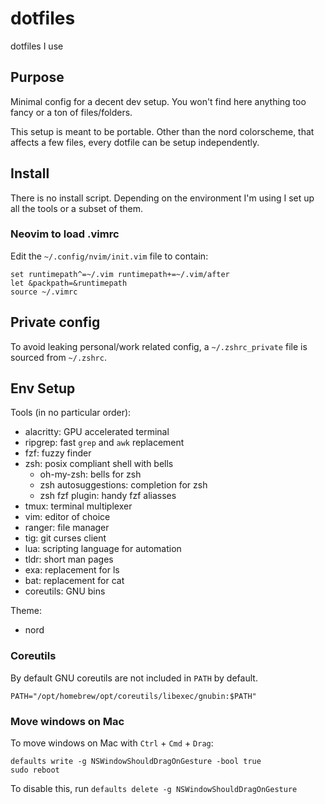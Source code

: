 # dotfiles

dotfiles I use

## Purpose

Minimal config for a decent dev setup. You won't find here anything too fancy or a ton of files/folders.

This setup is meant to be portable. Other than the nord colorscheme, that affects a few files, every dotfile can be setup independently.

## Install

There is no install script. Depending on the environment I'm using I set up all the tools or a subset of them.

### Neovim to load .vimrc

Edit the `~/.config/nvim/init.vim` file to contain:

```
set runtimepath^=~/.vim runtimepath+=~/.vim/after
let &packpath=&runtimepath
source ~/.vimrc
```

## Private config

To avoid leaking personal/work related config, a `~/.zshrc_private` file is sourced from `~/.zshrc`. 

## Env Setup

Tools (in no particular order):
 - alacritty: GPU accelerated terminal
 - ripgrep: fast `grep` and `awk` replacement
 - fzf: fuzzy finder
 - zsh: posix compliant shell with bells
   - oh-my-zsh: bells for zsh
   - zsh autosuggestions: completion for zsh
   - zsh fzf plugin: handy fzf aliasses
 - tmux: terminal multiplexer
 - vim: editor of choice
 - ranger: file manager
 - tig: git curses client
 - lua: scripting language for automation
 - tldr: short man pages
 - exa: replacement for ls
 - bat: replacement for cat
 - coreutils: GNU bins

Theme:
 - nord 

### Coreutils

By default GNU coreutils are not included in `PATH` by default.

```shell
PATH="/opt/homebrew/opt/coreutils/libexec/gnubin:$PATH"
```

### Move windows on Mac

To move windows on Mac with `Ctrl` + `Cmd` + `Drag`: 

```shell
defaults write -g NSWindowShouldDragOnGesture -bool true   
sudo reboot
```

To disable this, run 
```defaults delete -g NSWindowShouldDragOnGesture```

